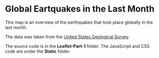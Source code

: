 # Global Eartquakes in the Last Month

<p>This map is an overview of the earthquakes that took place globally in the last month.</p>
<p>The data was taken from the <a href="https://earthquake.usgs.gov/earthquakes/feed/v1.0/geojson.php">United States Geological Survey</a>.</p>
<p>The source code is in the&nbsp;<strong>Leaflet-Part-1</strong>&nbsp;folder. The JavaScript and CSS code are under the&nbsp;<strong>Static</strong> folder.</p>
